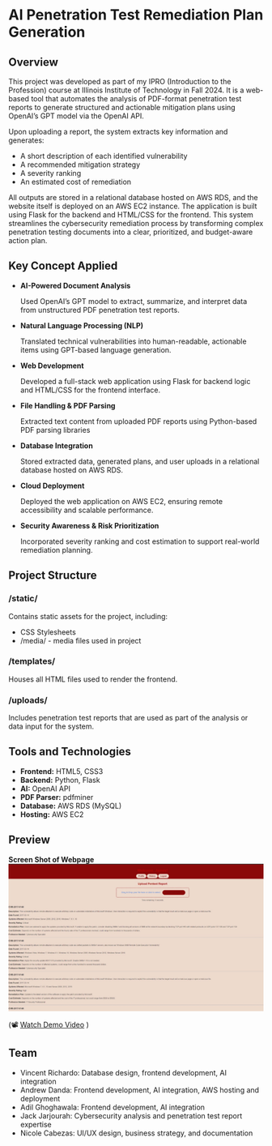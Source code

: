 # AI Penetration Test Remediation Plan Generation
## Overview
This project was developed as part of my IPRO (Introduction to the Profession) course at Illinois Institute of Technology in Fall 2024. It is a web-based tool that automates the analysis of PDF-format penetration test reports to generate structured and actionable mitigation plans using OpenAI’s GPT model via the OpenAI API.

Upon uploading a report, the system extracts key information and generates:
* A short description of each identified vulnerability
* A recommended mitigation strategy
* A severity ranking
* An estimated cost of remediation

All outputs are stored in a relational database hosted on AWS RDS, and the website itself is deployed on an AWS EC2 instance. The application is built using Flask for the backend and HTML/CSS for the frontend.
This system streamlines the cybersecurity remediation process by transforming complex penetration testing documents into a clear, prioritized, and budget-aware action plan.

## Key Concept Applied
- **AI-Powered Document Analysis**

  Used OpenAI’s GPT model to extract, summarize, and interpret data from unstructured PDF penetration test reports.
- **Natural Language Processing (NLP)**

  Translated technical vulnerabilities into human-readable, actionable items using GPT-based language generation.
- **Web Development**

  Developed a full-stack web application using Flask for backend logic and HTML/CSS for the frontend interface.
- **File Handling & PDF Parsing**

  Extracted text content from uploaded PDF reports using Python-based PDF parsing libraries
- **Database Integration**

  Stored extracted data, generated plans, and user uploads in a relational database hosted on AWS RDS.
- **Cloud Deployment**

  Deployed the web application on AWS EC2, ensuring remote accessibility and scalable performance.
- **Security Awareness & Risk Prioritization**

  Incorporated severity ranking and cost estimation to support real-world remediation planning.

## Project Structure
### /static/ 
Contains static assets for the project, including:
* CSS Stylesheets
* /media/ - media files used in project

### /templates/
Houses all HTML files used to render the frontend.

### /uploads/
Includes penetration test reports that are used as part of the analysis or data input for the system.

## Tools and Technologies
- **Frontend:** HTML5, CSS3
- **Backend:** Python, Flask
- **AI:** OpenAI API
- **PDF Parser:** pdfminer
- **Database:** AWS RDS (MySQL)
- **Hosting:** AWS EC2

## Preview
**Screen Shot of Webpage**
![Screenshot](static/Media/c86483a6-0ef7-42dd-b5a2-b0b0be126975.jpeg)

(📽️ [Watch Demo Video](https://www.youtube.com/watch?v=your_video_id)
)


## Team
- Vincent Richardo: Database design, frontend development, AI integration
- Andrew Danda: Frontend development, AI integration, AWS hosting and deployment
- Adil Ghoghawala: Frontend development, AI integration
- Jack Jarjourah: Cybersecurity analysis and penetration test report expertise
- Nicole Cabezas: UI/UX design, business strategy, and documentation
